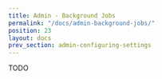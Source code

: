 ```yaml
---
title: Admin - Background Jobs
permalink: "/docs/admin-background-jobs/"
position: 23
layout: docs
prev_section: admin-configuring-settings
---
```


TODO
